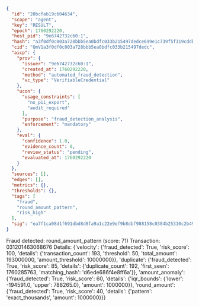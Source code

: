 ```json
{
  "id": "20bcfab19c604634",
  "scope": "agent",
  "key": "RESULT",
  "epoch": 1760292220,
  "host_pid": "9e6742732c60:1",
  "hash": "a3f0df0c003a728bbb5ea0bdfc033b215497dedce699e1c739f5f319cddbd6a4",
  "cid": "QmV1a3f0df0c003a728bbb5ea0bdfc033b215497dedc",
  "aicp": {
    "prov": {
      "issuer": "9e6742732c60:1",
      "created_at": 1760292220,
      "method": "automated_fraud_detection",
      "vc_type": "VerifiableCredential"
    },
    "ucon": {
      "usage_constraints": [
        "no_pii_export",
        "audit_required"
      ],
      "purpose": "fraud_detection_analysis",
      "enforcement": "mandatory"
    },
    "eval": {
      "confidence": 1.0,
      "evidence_count": 0,
      "review_status": "pending",
      "evaluated_at": 1760292220
    }
  },
  "sources": [],
  "edges": [],
  "metrics": {},
  "thresholds": {},
  "tags": [
    "fraud",
    "round_amount_pattern",
    "risk_high"
  ],
  "sig": "ea7f1ca08d1f691dbd8d8fa9a1c22e9ef9b8dbf988158c0384b25310c2b49172"
}
```

Fraud detected: round_amount_pattern (score: 71)
Transaction: 031201463068676
Details: {'velocity': {'fraud_detected': True, 'risk_score': 100, 'details': {'transaction_count': 193, 'threshold': 50, 'total_amount': 193000000, 'amount_threshold': 10000000}}, 'duplicate': {'fraud_detected': True, 'risk_score': 85, 'details': {'duplicate_count': 192, 'first_seen': 1760285763, 'matching_hash': 'd6ede686f4e8ff6a'}}, 'amount_anomaly': {'fraud_detected': True, 'risk_score': 60, 'details': {'iqr_bounds': {'lower': -194591.0, 'upper': 788265.0}, 'amount': 1000000}}, 'round_amount': {'fraud_detected': True, 'risk_score': 40, 'details': {'pattern': 'exact_thousands', 'amount': 1000000}}}